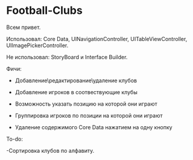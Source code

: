 # Football-Clubs

Всем привет.

Использовал: Core Data, UINavigationController, UITableViewController, UIImagePickerController. 

Не использовал: StoryBoard и Interface Builder.

Фичи:

- Добавление\редактирование\удаление клубов

- Добавление игроков в соотвествующие клубы

- Возможность указать позицию на которой они играют

- Группировка игроков по позиции на которой они играют

- Удаление содержимого Core Data нажатием на одну кнопку


To-do:

-Сортировка клубов по алфавиту.
